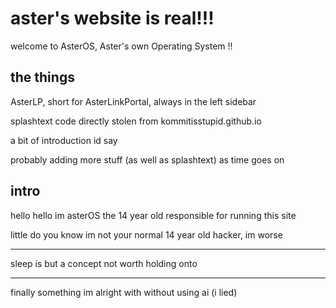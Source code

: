 # aster's website is real!!! 
welcome to AsterOS, Aster's own Operating System !!
## the things
AsterLP, short for AsterLinkPortal, always in the left sidebar

splashtext code directly stolen from kommitisstupid.github.io

a bit of introduction id say

probably adding more stuff (as well as splashtext) as time goes on

## intro
hello hello im asterOS the 14 year old responsible for running this site

little do you know im not your normal 14 year old hacker, im worse

---
sleep is but a concept not worth holding onto

---
finally something im alright with without using ai (i lied)

